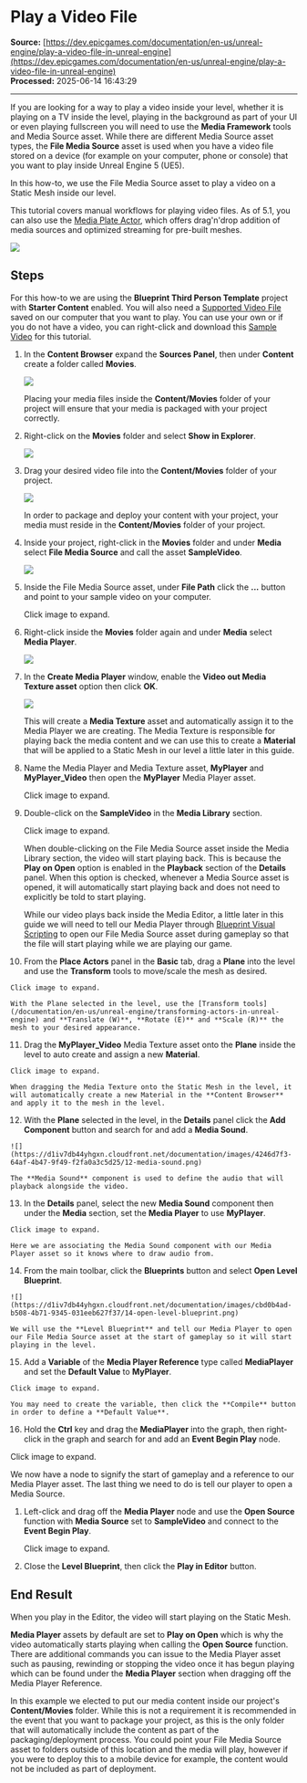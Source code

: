 # Play a Video File

**Source:** [https://dev.epicgames.com/documentation/en-us/unreal-engine/play-a-video-file-in-unreal-engine](https://dev.epicgames.com/documentation/en-us/unreal-engine/play-a-video-file-in-unreal-engine)  
**Processed:** 2025-06-14 16:43:29

---

If you are looking for a way to play a video inside your level, whether it is playing on a TV inside the level, playing in the background as part of your UI or even playing fullscreen you will need to use the **Media Framework** tools and Media Source asset. While there are different Media Source asset types, the **File Media Source** asset is used when you have a video file stored on a device (for example on your computer, phone or console) that you want to play inside Unreal Engine 5 (UE5).

In this how-to, we use the File Media Source asset to play a video on a Static Mesh inside our level.

This tutorial covers manual workflows for playing video files. As of 5.1, you can also use the [Media Plate Actor](/documentation/en-us/unreal-engine/the-media-plate-actor-in-unreal-engine), which offers drag'n'drop addition of media sources and optimized streaming for pre-built meshes.

![](https://d1iv7db44yhgxn.cloudfront.net/documentation/images/a7fc4847-65bc-4652-adec-6565e40f8ec1/mediahero.png)

## Steps

For this how-to we are using the **Blueprint Third Person Template** project with **Starter Content** enabled. You will also need a [Supported Video File](/documentation/en-us/unreal-engine/media-framework-technical-reference-for-unreal-engine) saved on our computer that you want to play. You can use your own or if you do not have a video, you can right-click and download this [Sample Video](https://d1iv7db44yhgxn.cloudfront.net/documentation/attachments/20a6046c-0413-48c7-b343-6e8bc2d88d00/samplevideo.mp4) for this tutorial.

1.  In the **Content Browser** expand the **Sources Panel**, then under **Content** create a folder called **Movies**.
    
    ![](https://d1iv7db44yhgxn.cloudfront.net/documentation/images/d49f5867-3635-49c1-ae2f-9e4b98fca2c7/01-new-folder-movies.png)
    
    Placing your media files inside the **Content/Movies** folder of your project will ensure that your media is packaged with your project correctly.
    
2.  Right-click on the **Movies** folder and select **Show in Explorer**.
    
    ![](https://d1iv7db44yhgxn.cloudfront.net/documentation/images/2eddb068-23d1-4f60-a919-625d2accecc1/02-show-in-folder.png)
3.  Drag your desired video file into the **Content/Movies** folder of your project.
    
    ![](https://d1iv7db44yhgxn.cloudfront.net/documentation/images/3fc3b4e5-30d6-434e-b88e-87c414eba432/03-folder-video.png)
    
    In order to package and deploy your content with your project, your media must reside in the **Content/Movies** folder of your project.
    
4.  Inside your project, right-click in the **Movies** folder and under **Media** select **File Media Source** and call the asset **SampleVideo**.
    
    ![](https://d1iv7db44yhgxn.cloudfront.net/documentation/images/c2161987-8848-4e92-9819-f79e4f269713/04-file-media-source.png)
5.  Inside the File Media Source asset, under **File Path** click the **...** button and point to your sample video on your computer.
    
    Click image to expand.
    
6.  Right-click inside the **Movies** folder again and under **Media** select **Media Player**.
    
    ![](https://d1iv7db44yhgxn.cloudfront.net/documentation/images/7f3c52da-3381-4812-a880-85277d5d7e18/06-media-player.png)
7.  In the **Create Media Player** window, enable the **Video out Media Texture asset** option then click **OK**.
    
    ![](https://d1iv7db44yhgxn.cloudfront.net/documentation/images/63c2f792-ff99-4fea-87e8-baba48451218/07-video-output-asset.png)
    
    This will create a **Media Texture** asset and automatically assign it to the Media Player we are creating. The Media Texture is responsible for playing back the media content and we can use this to create a **Material** that will be applied to a Static Mesh in our level a little later in this guide.
    
8.  Name the Media Player and Media Texture asset, **MyPlayer** and **MyPlayer\_Video** then open the **MyPlayer** Media Player asset.
    
    Click image to expand.
    
9.  Double-click on the **SampleVideo** in the **Media Library** section.
    
    Click image to expand.
    
    When double-clicking on the File Media Source asset inside the Media Library section, the video will start playing back. This is because the **Play on Open** option is enabled in the **Playback** section of the **Details** panel. When this option is checked, whenever a Media Source asset is opened, it will automatically start playing back and does not need to explicitly be told to start playing.
    
    While our video plays back inside the Media Editor, a little later in this guide we will need to tell our Media Player through [Blueprint Visual Scripting](/documentation/en-us/unreal-engine/blueprints-visual-scripting-in-unreal-engine) to open our File Media Source asset during gameplay so that the file will start playing while we are playing our game.
    
10.  From the **Place Actors** panel in the **Basic** tab, drag a **Plane** into the level and use the **Transform** tools to move/scale the mesh as desired.
    
    Click image to expand.
    
    With the Plane selected in the level, use the [Transform tools](/documentation/en-us/unreal-engine/transforming-actors-in-unreal-engine) and **Translate (W)**, **Rotate (E)** and **Scale (R)** the mesh to your desired appearance.
    
11.  Drag the **MyPlayer\_Video** Media Texture asset onto the **Plane** inside the level to auto create and assign a new **Material**.
    
    Click image to expand.
    
    When dragging the Media Texture onto the Static Mesh in the level, it will automatically create a new Material in the **Content Browser** and apply it to the mesh in the level.
    
12.  With the **Plane** selected in the level, in the **Details** panel click the **Add Component** button and search for and add a **Media Sound**.
    
    ![](https://d1iv7db44yhgxn.cloudfront.net/documentation/images/4246d7f3-64af-4b47-9f49-f2fa0a3c5d25/12-media-sound.png)
    
    The **Media Sound** component is used to define the audio that will playback alongside the video.
    
13.  In the **Details** panel, select the new **Media Sound** component then under the **Media** section, set the **Media Player** to use **MyPlayer**.
    
    Click image to expand.
    
    Here we are associating the Media Sound component with our Media Player asset so it knows where to draw audio from.
    
14.  From the main toolbar, click the **Blueprints** button and select **Open Level Blueprint**.
    
    ![](https://d1iv7db44yhgxn.cloudfront.net/documentation/images/cbd0b4ad-b508-4b71-9345-031eeb627f37/14-open-level-blueprint.png)
    
    We will use the **Level Blueprint** and tell our Media Player to open our File Media Source asset at the start of gameplay so it will start playing in the level.
    
15.  Add a **Variable** of the **Media Player Reference** type called **MediaPlayer** and set the **Default Value** to **MyPlayer**.
    
    Click image to expand.
    
    You may need to create the variable, then click the **Compile** button in order to define a **Default Value**.
    
16.  Hold the **Ctrl** key and drag the **MediaPlayer** into the graph, then right-click in the graph and search for and add an **Event Begin Play** node.
    

Click image to expand.

We now have a node to signify the start of gameplay and a reference to our Media Player asset. The last thing we need to do is tell our player to open a Media Source.

1.  Left-click and drag off the **Media Player** node and use the **Open Source** function with **Media Source** set to **SampleVideo** and connect to the **Event Begin Play**.
    
    Click image to expand.
    
2.  Close the **Level Blueprint**, then click the **Play in Editor** button.
    

## End Result

When you play in the Editor, the video will start playing on the Static Mesh.

**Media Player** assets by default are set to **Play on Open** which is why the video automatically starts playing when calling the **Open Source** function. There are additional commands you can issue to the Media Player asset such as pausing, rewinding or stopping the video once it has begun playing which can be found under the **Media Player** section when dragging off the Media Player Reference.

In this example we elected to put our media content inside our project's **Content/Movies** folder. While this is not a requirement it is recommended in the event that you want to package your project, as this is the only folder that will automatically include the content as part of the packaging/deployment process. You could point your File Media Source asset to folders outside of this location and the media will play, however if you were to deploy this to a mobile device for example, the content would not be included as part of deployment.